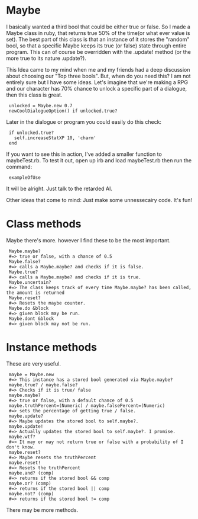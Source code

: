 # Maybe
I basically wanted a third bool that could be either true or false. So I made a Maybe class in ruby, that returns true 50% of the time(or what ever value is set). The best part of this class is that an instance of it stores the "random" bool, so that a specific Maybe keeps its true (or false) state through entire program. This can of course be overridden with the .update! method (or the more true to its nature .update?).

This Idea came to my mind when me and my friends had a deep discussion about choosing our "Top three bools". But, when do you need this? I am not entirely sure but I have some ideas. Let's imagine that we're making a RPG and our character has 70% chance to unlock a specific part of a dialogue, then this class is great.

     unlocked = Maybe.new 0.7
     newCoolDialogueOption() if unlocked.true?

Later in the dialogue or program you could easily do this check:

     if unlocked.true?
       self.increaseStatXP 10, 'charm'
     end
     
     
If you want to see this in action, I've added a smaller function to maybeTest.rb. To test it out, open up irb and load maybeTest.rb
then run the command:

     exampleOfUse

It will be alright. Just talk to the retarded AI.

Other ideas that come to mind: Just make some unnessecairy code. It's fun!

# Class methods
Maybe there's more. however I find these to be the most important.

     Maybe.maybe? 
     #=> true or false, with a chance of 0.5
     Maybe.false? 
     #=> calls a Maybe.maybe? and checks if it is false.
     Maybe.true? 
     #=> calls a Maybe.maybe? and checks if it is true.
     Maybe.uncertain? 
     #=> The class keeps track of every time Maybe.maybe? has been called, the amount is returned
     Maybe.reset? 
     #=> Resets the maybe counter.
     Maybe.do &block 
     #=> given block may be run.
     Maybe.dont &block 
     #=> given block may not be run.

# Instance methods
These are very useful.

     maybe = Maybe.new 
     #=> This instance has a stored bool generated via Maybe.maybe?
     maybe.true? / maybe.false?
     #=> Checks if it is true/ false
     maybe.maybe? 
     #=> true or false, with a default chance of 0.5
     maybe.truthPercent=(Numeric) / maybe.falsePercent=(Numeric) 
     #=> sets the percentage of getting true / false.
     maybe.update? 
     #=> Maybe updates the stored bool to self.maybe?.
     maybe.update! 
     #=> Actually updates the stored bool to self.maybe?. I promise.
     maybe.wtf? 
     #=> It may or may not return true or false with a probability of I don't know.
     maybe.reset? 
     #=> Maybe resets the truthPercent
     maybe.reset! 
     #=> Resets the truthPercent
     maybe.and? (comp) 
     #=> returns if the stored bool && comp 
     maybe.or? (comp) 
     #=> returns if the stored bool || comp 
     maybe.not? (comp) 
     #=> returns if the stored bool != comp 

There may be more methods.

